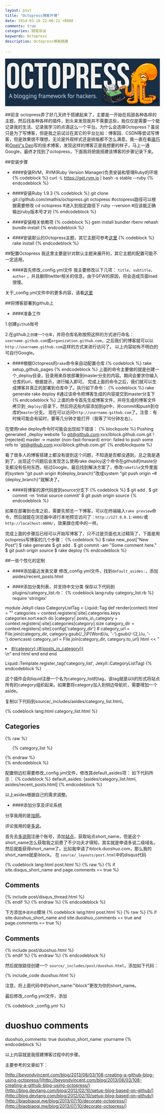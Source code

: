 ```yaml
---
layout: post
title: "Octopress博客开博"
date: 2014-03-10 22:06:21 +0800
comments: true
categories: 随笔杂谈
keywords: Octopress
description: Octopress博客搭建

---
```


![alt text](/images/20140310/octopress.png "octopress")

##前言
octopress弄了好几天终于搭建起来了，主要是一开始在捣鼓各种各样的主题，然后找各种各样的插件，到头来发现我并不需要这些，我仅仅是需要一个能记录我的生活、记录我学习的点滴这么一个平台。为什么会选择Octopress？虽说只是为了写博客，但是我之前试过在其它的平台比如：博客园、CSDN等尝试写博客，但是效果很不理想，无论是外观样式还是排版都不怎么满意。我一直在看[唐巧](http://blog.devtang.com/ "唐巧")和[OneV's Den](http://onevcat.com/ "上善若水")写的技术博客，发现这样的博客正是我想要的样子，马上一通Google，最终才找到了octopress，下面我将把我搭建该博客的步骤记录下来。

<!--more-->

##安装步骤
* ####安装RVM，RVM(Ruby Version Manager)负责安装和管理Ruby的环境
{% codeblock %}
curl -L https://get.rvm.io | bash -s stable --ruby
{% endcodeblock %}

* ####安装Ruby 1.9.3
{% codeblock %}
git clone git://github.com/imathis/octopress.git octopress 			#octopress路径可以根据需要修改
cd octopress 		#进入到指定路径下
ruby --version 		#应该能正确输出ruby版本号才对
{% endcodeblock %}

* ####安装相关依赖项
{% codeblock %}
gem install bundler
rbenv rehash
bundle install
{% endcodeblock %}

* ####安装默认的Octopress主题，其它主题可参考[这里](https://github.com/imathis/octopress/wiki/3rd-Party-Octopress-Themes, "主题列表")
{% codeblock %}
rake install
{% endcodeblock %}

##配置Octopress
我这里主要是针对默认主题来展开的，其它主题的配置可能不一定适用。

* ####首先修改_config.yml文件
我主要修改以下几项：
`title`、`subtitle`、`author`
，并且删除twitter相关的信息，由于GFW的原因，将会造成页面load很慢。

关于_config.yml文件中的更多内容，请看[这里](http://octopress.org/)

##将博客部署到github上
* ####准备工作

1.创建`github`账号

2.在github上`创建一个仓库`，并将仓库名称按照这样的方式进行命名：`username.github.com`或`organization.github.com`，之后我们的博客就可以以`http://username.github.com`这样的方式来进行访问了。
以上内容如有不明白的可自行Google。

* ####根据Octopress的`rake`命令来自动配置仓库
{% codeblock %}
rake setup_github_pages
{% endcodeblock %}
上面的命令主要做的就是创建一个_deploy目录，目录用来存放部署到master分支的内容。期间会要求你输入仓库的url，根据提示，进行输入即可。
完成上面的命令之后，我们就可以生成博客并真正的部署到仓库中了。执行如下命令：
{% codeblock %}
rake generate
rake deploy		#通过该命令把博客生成的内容提交到master分支下
{% endcodeblock %}
上面的命令首先生成博客文件，并将生成的博客文件拷贝到`_deploy/`目录下，然后将这些内容添加到git中，并commit和push到仓库的`master`分支。
现在可以访问`http://username.github.com`了。注意：有时候可能会有延时，要等几分钟才能打开（我等了10分钟左右）。

在使用rake deploy命令时可能会出现如下错误：
{% blockquote %}
Pushing generated _deploy website
To git@github.com:xxx/iblock.github.com.git
 ! [rejected]        master -> master (non-fast-forward)
error: failed to push some refs to 'git@github.com:xxx/iblock.github.com.git'
{% endblockquote %}

看了很多人的博客搭建上都没有提到这个问题，不知道是否都没遇到，总之我是遇到了，出现这个问题后会发现怎么使用rake deploy这个命令在github的maste分支都没有任何东西，经过Google，最后找到解决方案了，修改`rakefile`文件里面的system "git push origin #{deploy_branch}"改成system "git push origin `+`#{deploy_branch}"就解决了。

* ####将博客的源代码放到source分支下
{% codeblock %}
$ git add .
$ git commit -m 'Initial source commit'
$ git push origin source
{% endcodeblock %}

如果在部署到仓库之前，需要先预览一下博客，可以在终端输入`rake preview`命令，然后就能在浏览器中进行本地预览访问了：`http://127.0.0.1:4000/`或`http://localhost:4000/`，效果跟仓库中的一样。

完成上面的步骤后已经可以开始写博客了，只不过是页面也太过精简了，下面是用octopress写博客的几个步骤：
{% codeblock %}
$ rake new_post["New Post"]
$ rake generate
$ git add .
$ git commit -am "Some comment here." 
$ git push origin source
$ rake deploy
{% endcodeblock %}

##一些个性化的定制
* ####添加最近发表文章
修改_config.yml文件，找到`default_asides:`，添加asides/recent_posts.html

* ####添加分类列表，并支持中文分类
保存以下代码到plugins/category_list.rb：
{% codeblock lang:ruby category_list.rb %}
require 'stringex'

module Jekyll
  class CategoryListTag < Liquid::Tag
    def render(context)
      html = ""
      categories = context.registers[:site].categories.keys
      categories.sort.each do |category|
        posts_in_category = context.registers[:site].categories[category].size
        category_dir = context.registers[:site].config['category_dir']
        # category_url = File.join(category_dir, category.gsub(/_|\P{Word}/u, '-').gsub(/-{2,}/u, '-').downcase)
        category_url = File.join(category_dir, category.to_url)
        html << "<li class='category'><a href='/#{category_url}/'>#{category} (#{posts_in_category})</a></li>\n"
      end
      html
    end
  end
end

Liquid::Template.register_tag('category_list', Jekyll::CategoryListTag)
{% endcodeblock %}

这个插件会向liquid注册一个名为category_list的tag，该tag就是以li的形式将站点所有的category组织起来。如果要将category加入到侧边导航栏，需要增加一个aside。

复制以下代码到source/_includes/asides/category_list.html。

{% codeblock lang:html category_list.html %}
<section>
  <h1>Categories</h1>
  {% raw %}
  <ul id="categories">
    {% category_list %}
  </ul>
  {% endraw %}
</section>
{% endcodeblock %}

配置侧边栏需要修改_config.yml文件，修改其default_asides项：
如下代码所示：
{% codeblock %}
default_asides: [asides/category_list.html, asides/recent_posts.html]
{% endcodeblock %}

以上asides根据自己的需求调整。

* ####添加分享及评论系统

分享我用的是[加网](http://www.jiathis.com/)。

评论我用的是[多说](http://duoshuo.com/)。

首先去[多说网](http://iblock.duoshuo.com/)注册个账号，添加[站点](http://duoshuo.com/create-site/)，获取站点short_name，但是这个short_name怎么获取我之前费了不少功夫才得知，其实就是申请多说二级域名，然后就能获得short_name了。比如我申请了iblock.duoshuo.com，那么我的short_name就是iblock。
在 `source/_layouts/post.html`中的disqus代码

{% codeblock lang:html post.html %}
{% raw %}
{% if site.disqus_short_name and page.comments == true %}
  <section>
    <h1>Comments</h1>
    <div id="disqus_thread" aria-live="polite">{% include post/disqus_thread.html %}</div>
  </section>
{% endif %}
{% endraw %}
{% endcodeblock %}

下方添加`多说评论`模块
{% codeblock lang:html post.html %}
{% raw %}
{% if site.duoshuo_short_name and site.duoshuo_comments == true and page.comments == true %}
  <section>
    <h1>Comments</h1>
    <div id="comments" aria-live="polite">{% include post/duoshuo.html %}</div>
  </section>
{% endif %}
{% endraw %}
{% endcodeblock %}

然后就按路径创建一个 `source/_includes/post/duoshuo.html`，添加如下代码：

{% include_code duoshuo.html %}

注意，将上面代码中的short_name:"iblock"更改为你的short_name。

最后修改_config.yml文件，添加

{% codeblock _config.yml %}
# duoshuo comments
duoshuo_comments: true
duoshuo_short_name: yourname
{% endcodeblock %}

以上内容就是我搭建博客过程中的步骤。

主要参考的文章如下：

[http://beyondvincent.com/blog/2013/08/03/108-creating-a-github-blog-using-octopress/](http://beyondvincent.com/blog/2013/08/03/108-creating-a-github-blog-using-octopress/)
[http://blog.devtang.com/blog/2012/02/10/setup-blog-based-on-github/](http://blog.devtang.com/blog/2012/02/10/setup-blog-based-on-github/)
[http://biaobiaoqi.me/blog/2013/07/10/decorate-octopress/](http://biaobiaoqi.me/blog/2013/07/10/decorate-octopress/)








